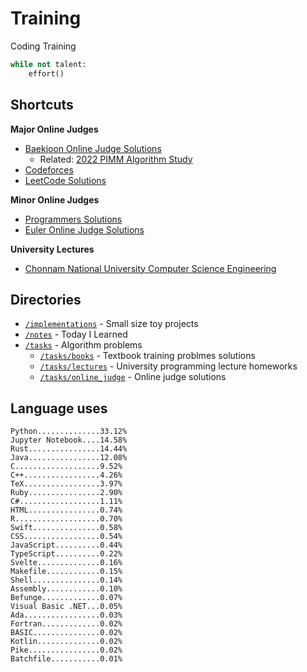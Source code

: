 # Training
Coding Training

```python
while not talent:
    effort()
```

## Shortcuts
**Major Online Judges**
* [Baekjoon Online Judge Solutions](./tasks/online_judge/baekjoon/)
  * Related: [2022 PIMM Algorithm Study](https://github.com/rootachieve/Algorithm-study)
* [Codeforces](./tasks/online_judge/codeforces/)
* [LeetCode Solutions](./tasks/online_judge/leetcode/)

**Minor Online Judges**
* [Programmers Solutions](./tasks/online_judge/programmers)
* [Euler Online Judge Solutions](./tasks/online_judge/euleroj)

**University Lectures**
* [Chonnam National University Computer Science Engineering](./tasks/lectures/jnu/)

## Directories
* [`/implementations`](./implementations/) - Small size toy projects
* [`/notes`](./notes/) - Today I Learned
* [`/tasks`](./tasks/) - Algorithm problems
  * [`/tasks/books`](./tasks/books/) - Textbook training problmes solutions
  * [`/tasks/lectures`](./tasks/lectures/) - University programming lecture homeworks
  * [`/tasks/online_judge`](./tasks/online_judge/) - Online judge solutions

## Language uses
```
Python..............33.12%
Jupyter Notebook....14.58%
Rust................14.44%
Java................12.08%
C...................9.52%
C++.................4.26%
TeX.................3.97%
Ruby................2.90%
C#..................1.11%
HTML................0.74%
R...................0.70%
Swift...............0.58%
CSS.................0.54%
JavaScript..........0.44%
TypeScript..........0.22%
Svelte..............0.16%
Makefile............0.15%
Shell...............0.14%
Assembly............0.10%
Befunge.............0.07%
Visual Basic .NET...0.05%
Ada.................0.03%
Fortran.............0.02%
BASIC...............0.02%
Kotlin..............0.02%
Pike................0.02%
Batchfile...........0.01%
```
